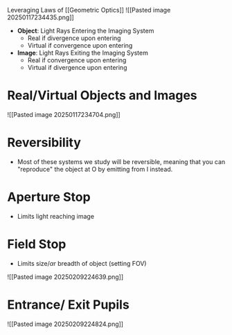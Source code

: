 Leveraging Laws of [[Geometric Optics]]
![[Pasted image 20250117234435.png]]
- **Object**: Light Rays Entering the Imaging System
	- Real if divergence upon entering
	- Virtual if convergence upon entering
- **Image**: Light Rays Exiting the Imaging System
	- Real if convergence upon entering
	- Virtual if divergence upon entering

# Real/Virtual Objects and Images
![[Pasted image 20250117234704.png]]

# Reversibility
- Most of these systems we study will be reversible, meaning that you can "reproduce" the object at O by emitting from I instead.

# Aperture Stop
- Limits light reaching image
# Field Stop
- Limits size/$\alpha$r breadth of object (setting FOV)

![[Pasted image 20250209224639.png]]

# Entrance/ Exit Pupils
![[Pasted image 20250209224824.png]]
